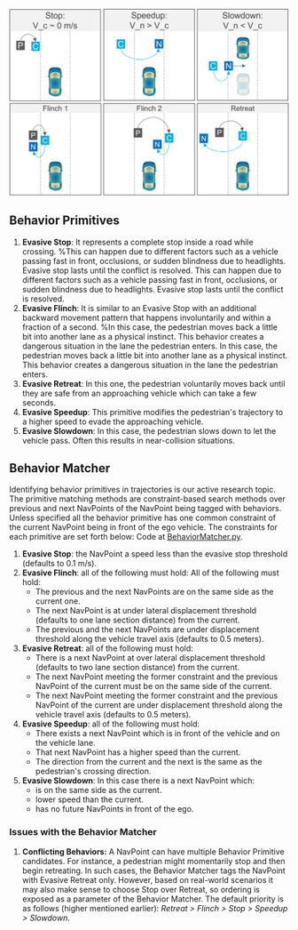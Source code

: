 
![NavPoint Realization](./images/stop-speed-up-slow-down.PNG)
![NavPoint Realization](./images/flinch-retreat.PNG)
## Behavior Primitives
1. **Evasive Stop**: It represents a complete stop inside a road while crossing. %This can happen due to different factors such as a vehicle passing fast in front, occlusions, or sudden blindness due to headlights. Evasive stop lasts until the conflict is resolved. This can happen due to different factors such as a vehicle passing fast in front, occlusions, or sudden blindness due to headlights. Evasive stop lasts until the conflict is resolved.
2. **Evasive Flinch**: It is similar to an Evasive Stop with an additional backward movement pattern that happens involuntarily and within a fraction of a second. %In this case, the pedestrian moves back a little bit into another lane as a physical instinct. This behavior creates a dangerous situation in the lane the pedestrian enters. In this case, the pedestrian moves back a little bit into another lane as a physical instinct. This behavior creates a dangerous situation in the lane the pedestrian enters.
3. **Evasive Retreat**: In this one, the pedestrian voluntarily moves back until they are safe from an approaching vehicle which can take a few seconds.
4. **Evasive Speedup**: This primitive modifies the pedestrian's trajectory to a higher speed to evade the approaching vehicle. 
5. **Evasive Slowdown**: In this case, the pedestrian slows down to let the vehicle pass. Often this results in near-collision situations.

## Behavior Matcher

Identifying behavior primitives in trajectories is our active research topic. The primitive matching methods are constraint-based search methods over previous and next NavPoints of the NavPoint being tagged with behaviors. Unless specified all the behavior primitive has one common constraint of the current NavPoint being in front of the ego vehicle. The constraints for each primitive are set forth below: Code at [BehaviorMatcher.py](../agents/pedestrians/soft/BehaviorMatcher.py).

1. **Evasive Stop**: the NavPoint a speed less than the evasive stop threshold (defaults to 0.1 m/s). 
2. **Evasive Flinch**: all of the following must hold: All of the following must hold: 
    - The previous and the next NavPoints are on the same side as the current one.
    - The next NavPoint is at under lateral displacement threshold (defaults to one lane section distance) from the current.
    - The previous and the next NavPoints are under displacement threshold along the vehicle travel axis (defaults to 0.5 meters). 
3. **Evasive Retreat**: all of the following must hold: 
    - There is a next NavPoint at over lateral displacement threshold (defaults to two lane section distance) from the current.
    - The next NavPoint meeting the former constraint and the previous NavPoint of the current must be on the same side of the current.
    - The next NavPoint meeting the former constraint and the previous NavPoint of the current are under displacement threshold along the vehicle travel axis (defaults to 0.5 meters). 
4. **Evasive Speedup**: all of the following must hold: 
    - There exists a next NavPoint which is in front of the vehicle and on the vehicle lane.
    - That next NavPoint has a higher speed than the current.
    - The direction from the current and the next is the same as the pedestrian's crossing direction.
5. **Evasive Slowdown**: In this case there is a next NavPoint which:  
    - is on the same side as the current.
    - lower speed than the current.
    - has no future NavPoints in front of the ego.

### Issues with the Behavior Matcher
1. **Conflicting Behaviors:** A NavPoint can have multiple Behavior Primitive candidates. For instance, a pedestrian might momentarily stop and then begin retreating. In such cases, the Behavior Matcher tags the NavPoint with Evasive Retreat only. However, based on real-world scenarios it may also make sense to choose Stop over Retreat, so ordering is exposed as a parameter of the Behavior Matcher. The default priority is as follows (higher mentioned earlier): *Retreat > Flinch > Stop > Speedup > Slowdown*.
